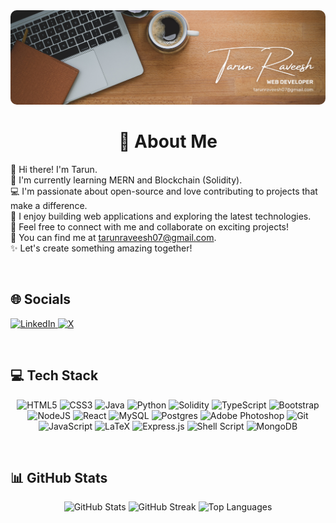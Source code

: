 <div align="center">
    <img src="Images/banner.png" alt="Banner Image" style="width:100%; max-height:300px; object-fit:cover; border-radius:10px;">
</div>

<h1 align="center">💫 About Me</h1>
<p>
    👋 Hi there! I'm Tarun.<br>
    🌱 I'm currently learning MERN and Blockchain (Solidity).<br>
    💻 I'm passionate about open-source and love contributing to projects that make a difference.<br>
    🚀 I enjoy building web applications and exploring the latest technologies.<br>
    🤝 Feel free to connect with me and collaborate on exciting projects!<br>
    🔗 You can find me at <a href="mailto:tarunraveesh07@gmail.com">tarunraveesh07@gmail.com</a>.<br>
    ✨ Let's create something amazing together!
</p><br>

<h2 align="left">🌐 Socials</h2>
<p align="left">
    <a href="https://linkedin.com/in/tarun-raveesh">
        <img src="https://img.shields.io/badge/LinkedIn-%230077B5.svg?logo=linkedin&logoColor=white" alt="LinkedIn">
    </a>
    <a href="https://x.com/0xTrance">
        <img src="https://img.shields.io/badge/X-black.svg?logo=X&logoColor=white" alt="X">
    </a>
</p><br>

<h2 align="left">💻 Tech Stack</h2>
<p align="center">
    <img src="https://img.shields.io/badge/html5-%23E34F26.svg?style=for-the-badge&logo=html5&logoColor=white" alt="HTML5">
    <img src="https://img.shields.io/badge/css3-%231572B6.svg?style=for-the-badge&logo=css3&logoColor=white" alt="CSS3">
    <img src="https://img.shields.io/badge/java-%23ED8B00.svg?style=for-the-badge&logo=openjdk&logoColor=white" alt="Java">
    <img src="https://img.shields.io/badge/python-3670A0?style=for-the-badge&logo=python&logoColor=ffdd54" alt="Python">
    <img src="https://img.shields.io/badge/Solidity-%23363636.svg?style=for-the-badge&logo=solidity&logoColor=white" alt="Solidity">
    <img src="https://img.shields.io/badge/typescript-%23007ACC.svg?style=for-the-badge&logo=typescript&logoColor=white" alt="TypeScript">
    <img src="https://img.shields.io/badge/bootstrap-%238511FA.svg?style=for-the-badge&logo=bootstrap&logoColor=white" alt="Bootstrap">
    <img src="https://img.shields.io/badge/node.js-6DA55F?style=for-the-badge&logo=node.js&logoColor=white" alt="NodeJS">
    <img src="https://img.shields.io/badge/react-%2320232a.svg?style=for-the-badge&logo=react&logoColor=%2361DAFB" alt="React">
    <img src="https://img.shields.io/badge/mysql-4479A1.svg?style=for-the-badge&logo=mysql&logoColor=white" alt="MySQL">
    <img src="https://img.shields.io/badge/postgres-%23316192.svg?style=for-the-badge&logo=postgresql&logoColor=white" alt="Postgres">
    <img src="https://img.shields.io/badge/adobe%20photoshop-%2331A8FF.svg?style=for-the-badge&logo=adobe%20photoshop&logoColor=white" alt="Adobe Photoshop">
    <img src="https://img.shields.io/badge/git-%23F05033.svg?style=for-the-badge&logo=git&logoColor=white" alt="Git">
    <img src="https://img.shields.io/badge/javascript-%23323330.svg?style=for-the-badge&logo=javascript&logoColor=%23F7DF1E" alt="JavaScript">
    <img src="https://img.shields.io/badge/latex-%23008080.svg?style=for-the-badge&logo=latex&logoColor=white" alt="LaTeX">
    <img src="https://img.shields.io/badge/express.js-%23404d59.svg?style=for-the-badge&logo=express&logoColor=%2361DAFB" alt="Express.js">
    <img src="https://img.shields.io/badge/shell_script-%23121011.svg?style=for-the-badge&logo=gnu-bash&logoColor=white" alt="Shell Script">
    <img src="https://img.shields.io/badge/MongoDB-%234ea94b.svg?style=for-the-badge&logo=mongodb&logoColor=white" alt="MongoDB">
</p><br>

<h2 align="left">📊 GitHub Stats</h2>
<p align="center">
    <img src="https://github-readme-stats.vercel.app/api?username=TarunRaveesh&theme=onedark&hide_border=true&include_all_commits=true&count_private=true" alt="GitHub Stats">
    <img src="https://github-readme-streak-stats.herokuapp.com/?user=TarunRaveesh&theme=onedark&hide_border=true" alt="GitHub Streak">
    <img src="https://github-readme-stats.vercel.app/api/top-langs/?username=TarunRaveesh&theme=onedark&hide_border=true&include_all_commits=true&count_private=true&layout=compact" alt="Top Languages">
</p><br>
